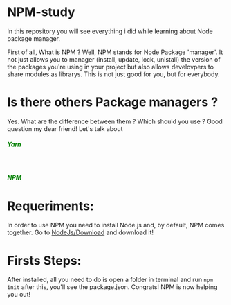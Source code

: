 # NPM-study
In this repository you will see everything i did while learning about Node package manager.

First of all, What is NPM ?
Well, NPM stands for Node Package 'manager'. It not just allows you to manager (install, update, lock, unistall) the version of the packages you're using in your project but also allows develovpers to share modules as librarys. This is not just good for you, but for everybody.

# Is there others Package managers ?
Yes. What are the difference between them ? Which should you use ? 
Good question my dear friend! Let's talk about <h5 style="color: green">Yarn</h5><br><h5 style="color: green">NPM</h5>


# Requeriments:
In order to use NPM you need to install Node.js and, by default, NPM comes together.
Go to [NodeJs/Download](https://nodejs.org/pt/download) and download it!

# Firsts Steps:
After installed, all you need to do is open a folder in terminal and run `npm init`
after this, you'll see the package.json. Congrats! NPM is now helping you out!